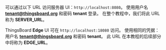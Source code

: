 可以通过以下 URL 访问服务器 UI：`http://localhost:8080`。
使用用户名 **tenant@thingsboard.org** 和密码 **tenant** 登录。
在整个教程中，我们将此 URL 称为 **SERVER_URL**。

ThingsBoard **Edge** UI 可在 `http://localhost:18080` 访问。
使用相同的凭据：用户名 **tenant@thingsboard.org** 和密码 **tenant**。
此 URL 在本教程的后续部分中将称为 **EDGE_URL**。